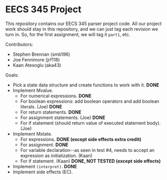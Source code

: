 # EECS 345 Project

This repository contains our EECS 345 parser project code.  All our project work
should stay in this repository, and we can just tag each revision we turn in.
So, for the first assignment, we will tag it `part1`, etc.

Contributors:
* Stephen Brennan (smb196)
* Joe Fennimore (jrf118)
* Kaan Atesoglu (aka43)

Goals:
* Pick a state data structure and create functions to work with it.  **DONE**
* Implement Mvalue.
    * For numerical expressions. **DONE**
    * For boolean expressions: add boolean operators and add boolean
      literals. (Joe) **DONE**
    * For return statements. **DONE**
    * For assignment statements. (Joe) **DONE**
    * For if statement (should return value of executed statement body). (Joe)
* Implement Mstate.
    * For expressions. **DONE (except side effects extra credit)**
    * For assignment. **DONE**
    * For variable declaration--as seen in test #4, needs to accept an
      expression as initialization. (Kaan)
    * For if statement. (Kaan) **DONE, NOT TESTED (except side effects)**
* Implement `(interpret)`.  **DONE**
* Implement side effects (EC).
